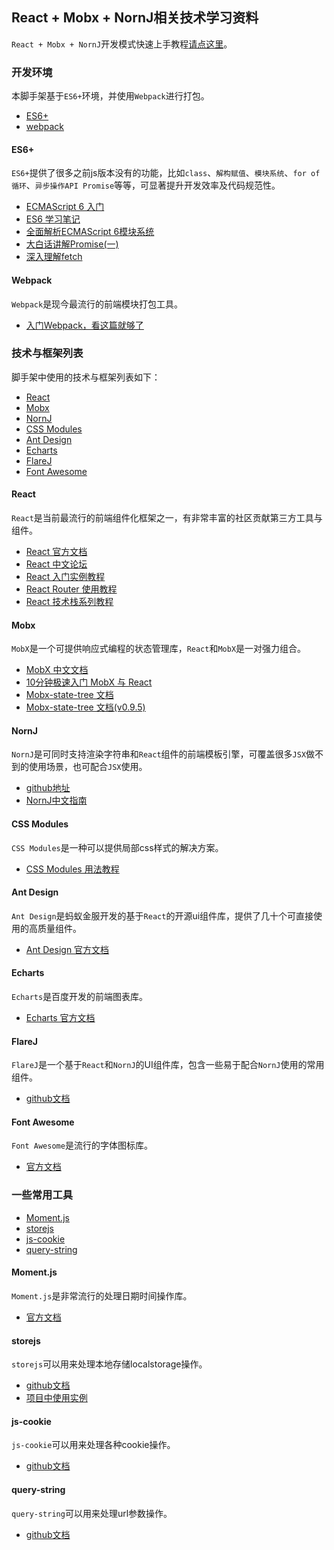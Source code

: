 ## React + Mobx + NornJ相关技术学习资料

`React + Mobx + NornJ`开发模式快速上手教程[请点这里](https://github.com/joe-sky/nornj-cli/blob/master/docs/guides/overview.md)。

### 开发环境

本脚手架基于`ES6+`环境，并使用`Webpack`进行打包。

* [ES6+](#es6)
* [webpack](#webpack)

#### ES6+

`ES6+`提供了很多之前js版本没有的功能，比如`class`、`解构赋值`、`模块系统`、`for of循环`、`异步操作API Promise`等等，可显著提升开发效率及代码规范性。

* [ECMAScript 6 入门](http://es6.ruanyifeng.com/)
* [ES6 学习笔记](https://segmentfault.com/a/1190000002904199)
* [全面解析ECMAScript 6模块系统](http://www.csdn.net/article/2015-04-30/2824595-Modules-in-ES6)
* [大白话讲解Promise(一)](http://www.cnblogs.com/lvdabao/p/es6-promise-1.html)
* [深入理解fetch](http://www.jianshu.com/p/35123b048e5e)

#### Webpack

`Webpack`是现今最流行的前端模块打包工具。

* [入门Webpack，看这篇就够了](http://www.jianshu.com/p/42e11515c10f)

### 技术与框架列表

脚手架中使用的技术与框架列表如下：

* [React](#react)
* [Mobx](#mobx)
* [NornJ](#nornj)
* [CSS Modules](#css-modules)
* [Ant Design](#ant-design)
* [Echarts](#echarts)
* [FlareJ](#flarej)
* [Font Awesome](#font-awesome)

#### React

`React`是当前最流行的前端组件化框架之一，有非常丰富的社区贡献第三方工具与组件。

* [React 官方文档](https://facebook.github.io/react/)
* [React 中文论坛](http://react-china.org/)
* [React 入门实例教程](http://www.ruanyifeng.com/blog/2015/03/react.html)
* [React Router 使用教程](http://www.ruanyifeng.com/blog/2016/05/react_router.html)
* [React 技术栈系列教程](http://www.ruanyifeng.com/blog/2016/09/react-technology-stack.html)

#### Mobx

`MobX`是一个可提供响应式编程的状态管理库，`React`和`MobX`是一对强力组合。

* [MobX 中文文档](http://cn.mobx.js.org/)
* [10分钟极速入门 MobX 与 React](http://www.tuicool.com/articles/yYnmi26)
* [Mobx-state-tree 文档](https://github.com/mobxjs/mobx-state-tree)
* [Mobx-state-tree 文档(v0.9.5)](https://github.com/mobxjs/mobx-state-tree/tree/0.9.5)

#### NornJ

`NornJ`是可同时支持渲染字符串和`React`组件的前端模板引擎，可覆盖很多`JSX`做不到的使用场景，也可配合`JSX`使用。

* [github地址](https://github.com/joe-sky/nornj)
* [NornJ中文指南](https://joe-sky.gitbooks.io/nornj-guide)

#### CSS Modules

`CSS Modules`是一种可以提供局部css样式的解决方案。

* [CSS Modules 用法教程](http://www.ruanyifeng.com/blog/2016/06/css_modules.html)

#### Ant Design

`Ant Design`是蚂蚁金服开发的基于`React`的开源ui组件库，提供了几十个可直接使用的高质量组件。

* [Ant Design 官方文档](https://ant.design/docs/react/introduce-cn)

#### Echarts

`Echarts`是百度开发的前端图表库。

* [Echarts 官方文档](http://echarts.baidu.com/index.html)

#### FlareJ

`FlareJ`是一个基于`React`和`NornJ`的UI组件库，包含一些易于配合`NornJ`使用的常用组件。

* [github文档](https://github.com/joe-sky/flarej)

#### Font Awesome

`Font Awesome`是流行的字体图标库。

* [官方文档](http://fontawesome.io/icons/)

### 一些常用工具

* [Moment.js](#momentjs)
* [storejs](#storejs)
* [js-cookie](#js-cookie)
* [query-string](#query-string)

#### Moment.js

`Moment.js`是非常流行的处理日期时间操作库。

* [官方文档](http://momentjs.com/)

#### storejs

`storejs`可以用来处理本地存储localstorage操作。

* [github文档](https://github.com/jaywcjlove/store.js)
* [项目中使用实例](http://source.jd.com/app/ai_category_manager/blob/master/end-delimiter/aicm%2Dui/src/components/queryForm/queryForm.js)

#### js-cookie

`js-cookie`可以用来处理各种cookie操作。

* [github文档](https://github.com/js-cookie/js-cookie)

#### query-string

`query-string`可以用来处理url参数操作。

* [github文档](https://github.com/sindresorhus/query-string)
